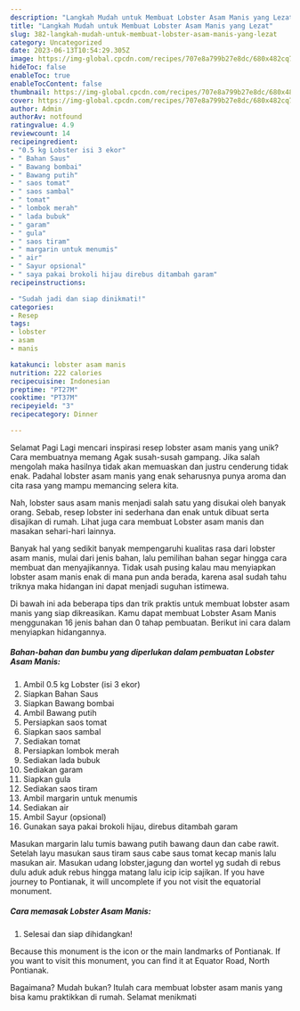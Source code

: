 ```yaml
---
description: "Langkah Mudah untuk Membuat Lobster Asam Manis yang Lezat"
title: "Langkah Mudah untuk Membuat Lobster Asam Manis yang Lezat"
slug: 382-langkah-mudah-untuk-membuat-lobster-asam-manis-yang-lezat
category: Uncategorized
date: 2023-06-13T10:54:29.305Z
image: https://img-global.cpcdn.com/recipes/707e8a799b27e8dc/680x482cq70/lobster-asam-manis-foto-resep-utama.jpg
hideToc: false
enableToc: true
enableTocContent: false
thumbnail: https://img-global.cpcdn.com/recipes/707e8a799b27e8dc/680x482cq70/lobster-asam-manis-foto-resep-utama.jpg
cover: https://img-global.cpcdn.com/recipes/707e8a799b27e8dc/680x482cq70/lobster-asam-manis-foto-resep-utama.jpg
author: Admin
authorAv: notfound
ratingvalue: 4.9
reviewcount: 14
recipeingredient:
- "0.5 kg Lobster isi 3 ekor"
- " Bahan Saus"
- " Bawang bombai"
- " Bawang putih"
- " saos tomat"
- " saos sambal"
- " tomat"
- " lombok merah"
- " lada bubuk"
- " garam"
- " gula"
- " saos tiram"
- " margarin untuk menumis"
- " air"
- " Sayur opsional"
- " saya pakai brokoli hijau direbus ditambah garam"
recipeinstructions:

- "Sudah jadi dan siap dinikmati!"
categories:
- Resep
tags:
- lobster
- asam
- manis

katakunci: lobster asam manis 
nutrition: 222 calories
recipecuisine: Indonesian
preptime: "PT27M"
cooktime: "PT37M"
recipeyield: "3"
recipecategory: Dinner

---
```



Selamat Pagi Lagi mencari inspirasi resep lobster asam manis yang unik? Cara membuatnya memang Agak susah-susah gampang. Jika salah mengolah maka hasilnya tidak akan memuaskan dan justru cenderung tidak enak. Padahal lobster asam manis yang enak seharusnya punya aroma dan cita rasa yang mampu memancing selera kita.


Nah, lobster saus asam manis menjadi salah satu yang disukai oleh banyak orang. Sebab, resep lobster ini sederhana dan enak untuk dibuat serta disajikan di rumah. Lihat juga cara membuat Lobster asam manis dan masakan sehari-hari lainnya.

Banyak hal yang sedikit banyak mempengaruhi kualitas rasa dari lobster asam manis, mulai dari jenis bahan, lalu pemilihan bahan segar hingga cara membuat dan menyajikannya. Tidak usah pusing kalau mau menyiapkan lobster asam manis enak di mana pun anda berada, karena asal sudah tahu triknya maka hidangan ini dapat menjadi suguhan istimewa.


Di bawah ini ada beberapa tips dan trik praktis untuk membuat lobster asam manis yang siap dikreasikan. Kamu dapat membuat Lobster Asam Manis menggunakan 16 jenis bahan dan 0 tahap pembuatan. Berikut ini cara dalam menyiapkan hidangannya.

<!--inarticleads1-->

##### Bahan-bahan dan bumbu yang diperlukan dalam pembuatan Lobster Asam Manis:

1. Ambil 0.5 kg Lobster (isi 3 ekor)
1. Siapkan  Bahan Saus
1. Siapkan  Bawang bombai
1. Ambil  Bawang putih
1. Persiapkan  saos tomat
1. Siapkan  saos sambal
1. Sediakan  tomat
1. Persiapkan  lombok merah
1. Sediakan  lada bubuk
1. Sediakan  garam
1. Siapkan  gula
1. Sediakan  saos tiram
1. Ambil  margarin untuk menumis
1. Sediakan  air
1. Ambil  Sayur (opsional)
1. Gunakan  saya pakai brokoli hijau, direbus ditambah garam


Masukan margarin lalu tumis bawang putih bawang daun dan cabe rawit. Setelah layu masukan saus tiram saus cabe saus tomat kecap manis lalu masukan air. Masukan udang lobster,jagung dan wortel yg sudah di rebus dulu aduk aduk rebus hingga matang lalu icip icip sajikan. If you have journey to Pontianak, it will uncomplete if you not visit the equatorial monument. 

<!--inarticleads2-->

##### Cara memasak Lobster Asam Manis:


1. Selesai dan siap dihidangkan!

Because this monument is the icon or the main landmarks of Pontianak. If you want to visit this monument, you can find it at Equator Road, North Pontianak. 

Bagaimana? Mudah bukan? Itulah cara membuat lobster asam manis yang bisa kamu praktikkan di rumah. Selamat menikmati
